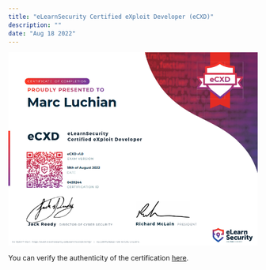 ```yaml
---
title: "eLearnSecurity Certified eXploit Developer (eCXD)"
description: ""
date: "Aug 18 2022"
---
```

![](/src/content/projects/ecxd-2/image.png)

You can verify the authenticity of the certification [here](https://verified.elearnsecurity.com/certificates/d493855b-c797-4554-8823-71dd11ee1aae).